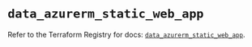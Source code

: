 # `data_azurerm_static_web_app`

Refer to the Terraform Registry for docs: [`data_azurerm_static_web_app`](https://registry.terraform.io/providers/hashicorp/azurerm/4.18.0/docs/data-sources/static_web_app).

